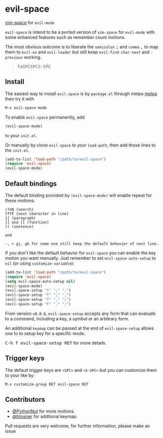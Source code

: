 # evil-space

[vim-space](https://github.com/linktohack/vim-space) for `evil-mode`

`evil-space` is intend to be a ported version of `vim-space` for `evil-mode`
with some enhanced features such as remember count motions.

The most obvious outcome is to liberate the `semicolon` <kbd>;</kbd> and
`comma` <kbd>,</kbd> to map them to `evil-ex` and `evil-leader` but still keep
`evil-find-char-next` and `-previous` working.

> <kbd>f</kbd><kbd>a</kbd><kbd>SPC</kbd><kbd>SPC</kbd><kbd>S-SPC</kbd>

## Install

The easiest way to install `evil-space` is by `package.el` through melpa
[melpa](http://melpa.milkbox.net/#/getting-started) then try it with

```lisp
M-x evil-space-mode
```

To enable `evil-space` permanently, add

```lisp
(evil-space-mode)
```

to your `init.el`.

Or manually by clone `evil-space` to your `load-path`, then add those
lines to the `init.el`.

```lisp
(add-to-list 'load-path "/path/to/evil-space")
(require 'evil-space)
(evil-space-mode)
```

## Default bindings

The default binding provided by `(evil-space-mode)` will enable repeat
for these motions:

```
/?nN (search)
tTfF (next character in line)
}{ (paragraph)
]] and [[ (function)
)( (sentence)

and

-, + gj, gk for some one still keep the default behavior of next line.

```

If you don't like the default behavior for `evil-space` you can enable
the key motion you want manually. Just remember to set
`evil-space-auto-setup` to `nil` (or using `customize-variable`):

```lisp
(add-to-list 'load-path "/path/to/evil-space")
(require 'evil-space)
(setq evil-space-auto-setup nil)
(evil-space-mode)
(evil-space-setup "t" ";" ",")
(evil-space-setup "f" ";" ",")
(evil-space-setup "T" "," ";")
(evil-space-setup "F" "," ";")
```

From version `v0.0.6`, `evil-space-setup` accepts any form that can
evaluate to a command, including a key, a symbol or an arbitrary form.

An additional `keymap` can be passed at the end of `evil-space-setup`
allows one to to setup key for a specific mode.

<kbd>C-h f evil-space-setup RET</kbd> for more details.

## Trigger keys

The default trigger keys are `<SPC>` and `<S-SPC>` but you can
customize them to your like by:

```lisp
M-x customize-group RET evil-space RET
```

## Contributors

- [@PythonNut](https://github.com/PythonNut) for more motions.
- [@hlissner](https://github.com/hlissner) for addtional keymap.

Pull requests are very welcome, for further information, please make an
issue
